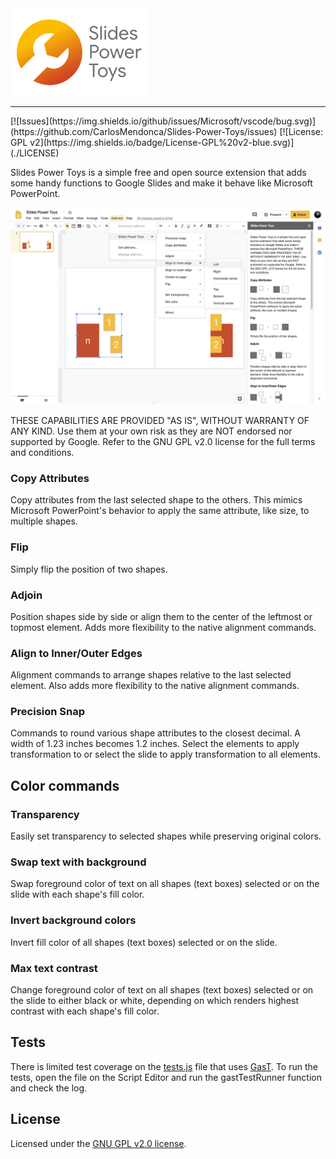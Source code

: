 <img width="220" src="./.assets/banner_220.png" alt="Slides Power Toys logo" />
<hr />
[![Issues](https://img.shields.io/github/issues/Microsoft/vscode/bug.svg)](https://github.com/CarlosMendonca/Slides-Power-Toys/issues)
[![License: GPL v2](https://img.shields.io/badge/License-GPL%20v2-blue.svg)](./LICENSE)

Slides Power Toys is a simple free and open source extension that adds some handy functions to Google Slides and make it behave like Microsoft PowerPoint.

<p align="center">
    <img src="./.assets/screenshot2_v6.png" alt="Screenshot of Slides Power Toys in action showing the About sidebar open and the menu expanded" />
</p>

THESE CAPABILITIES ARE PROVIDED "AS IS", WITHOUT WARRANTY OF ANY KIND. Use them at your own risk as they are NOT endorsed nor supported by Google. Refer to the GNU GPL v2.0 license for the full terms and conditions.

### Copy Attributes
Copy attributes from the last selected shape to the others. This mimics Microsoft PowerPoint's behavior to apply the same attribute, like size, to multiple shapes.

### Flip
Simply flip the position of two shapes.

### Adjoin
Position shapes side by side or align them to the center of the leftmost or topmost element. Adds more flexibility to the native alignment commands.

### Align to Inner/Outer Edges
Alignment commands to arrange shapes relative to the last selected element. Also adds more flexibility to the native alignment commands.</p>

### Precision Snap
Commands to round various shape attributes to the closest decimal. A width of 1.23 inches becomes 1.2 inches. Select the elements to apply transformation to or select the slide to apply transformation to all elements.

## Color commands
### Transparency
Easily set transparency to selected shapes while preserving original colors.

### Swap text with background
Swap foreground color of text on all shapes (text boxes) selected or on the slide with each shape's fill color.

### Invert background colors
Invert fill color of all shapes (text boxes) selected or on the slide.

### Max text contrast
Change foreground color of text on all shapes (text boxes) selected or on the slide to either black or white, depending on which renders highest contrast with each shape's fill color.

## Tests
There is limited test coverage on the [tests.js](./tests.js) file that uses [GasT](https://github.com/huan/gast). To run the tests, open the file on the Script Editor and run the gastTestRunner function and check the log.

## License
Licensed under the [GNU GPL v2.0 license](./LICENSE).